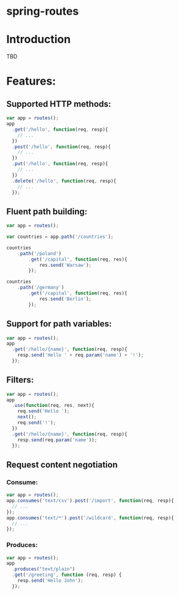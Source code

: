 spring-routes
=============
# Introduction
TBD
# Features:
## Supported HTTP methods:
```javascript
var app = routes();
app
  .get('/hello', function(req, resp){
    // ...
  })
  .post('/hello', function(req, resp){
    // ...
  })
  .put('/hello', function(req, resp){
    // ...
  })
  .delete('/hello', function(req, resp){
    // ...
  });
```
## Fluent path building:
```javascript
var app = routes();

var countries = app.path('/countries');

countries
	.path('/poland')
		.get('/capital', function(req, res){
			res.send('Warsaw');
		});

countries
	.path('/germany')
  		.get('/capital', function(req, res){
			res.send('Berlin');
		});	

```
## Support for path variables:
```javascript
var app = routes();
app
  .get('/hello/{name}', function(req, resp){
    resp.send('Hello ' + req.param('name') + '!');
  });  
```
## Filters:
```javascript
var app = routes();
app
  .use(function(req, res, next){
  	req.send('Hello ');
  	next();
  	req.send('!');
  })
  .get('/hello/{name}', function(req, resp){
    resp.send(req.param('name'));
  });
```
## Request content negotiation
### Consume:
```javascript
var app = routes();
app.consumes('text/csv').post('/import', function(req, resp){
  // ...
});
app.consumes('text/*').post('/wildcard', function(req, resp){
  // ...
});
```
### Produces:
```javascript
var app = routes();
app
  .produces("text/plain")
  .get('/greeting', function (req, resp) {
    resp.send('Hello John');
  });
```
